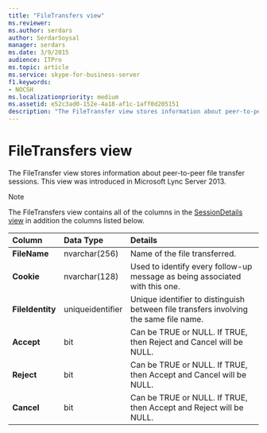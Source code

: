 ```yaml
---
title: "FileTransfers view"
ms.reviewer: 
ms.author: serdars
author: SerdarSoysal
manager: serdars
ms.date: 3/9/2015
audience: ITPro
ms.topic: article
ms.service: skype-for-business-server
f1.keywords:
- NOCSH
ms.localizationpriority: medium
ms.assetid: e52c3ad0-152e-4a18-af1c-1aff0d205151
description: "The FileTransfer view stores information about peer-to-peer file transfer sessions. This view was introduced in Microsoft Lync Server 2013."
---
```


# FileTransfers view
 
The FileTransfer view stores information about peer-to-peer file transfer sessions. This view was introduced in Microsoft Lync Server 2013.
  
> [!NOTE]
> The FileTransfers view contains all of the columns in the [SessionDetails view](sessiondetails-0.md) in addition the columns listed below.
  
|**Column**|**Data Type**|**Details**|
|:-----|:-----|:-----|
|**FileName** <br/> |nvarchar(256)  <br/> |Name of the file transferred.  <br/> |
|**Cookie** <br/> |nvarchar(128)  <br/> |Used to identify every follow-up message as being associated with this one.  <br/> |
|**FileIdentity** <br/> |uniqueidentifier  <br/> |Unique identifier to distinguish between file transfers involving the same file name.  <br/> |
|**Accept** <br/> |bit  <br/> |Can be TRUE or NULL. If TRUE, then Reject and Cancel will be NULL.  <br/> |
|**Reject** <br/> |bit  <br/> |Can be TRUE or NULL. If TRUE, then Accept and Cancel will be NULL.  <br/> |
|**Cancel** <br/> |bit  <br/> |Can be TRUE or NULL. If TRUE, then Accept and Reject will be NULL.  <br/> |
   

